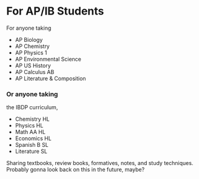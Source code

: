 # For AP/IB Students

For anyone taking

- AP Biology
- AP Chemistry
- AP Physics 1
- AP Environmental Science
- AP US History
- AP Calculus AB
- AP Literature & Composition

### Or anyone taking

the IBDP curriculum,

- Chemistry HL
- Physics HL
- Math AA HL
- Economics HL
- Spanish B SL
- Literature SL

Sharing textbooks, review books, formatives, notes, and study techniques. Probably gonna look back on this in the future, maybe?